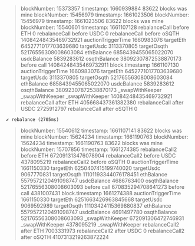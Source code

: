 > blockNumber: 15373357 timestamp: 1660939884
> 83622 blocks was mine
> blockNumber: 15456979 timestamp: 1661023506
> blockNumber: 15456979 timestamp: 1661023506
> 83622 blocks was mine
> blockNumber: 15540601 timestamp: 1661107128
> rebalanceCall before ETH 0
> rebalanceCall before USDC 0
> rebalanceCall before oSQTH 14084248435469732921
> auctionTriggerTime 1660983076
> targetEth 6452771017703639680
> targetUsdc 3113370805
> targetOsqth 52176556308008603084
> ethBalance 6858439455065022070
> usdcBalance 5839283612
> osqthBalance 38092307872538870173
> before call 14084248435469732911
> block.timestamp 1661107130
> auctionTriggerTime 1660983076
> targetEth 6452771017703639680
> targetUsdc 3113370805
> targetOsqth 52176556308008603084
> ethBalance 6858439455065022070
> usdcBalance 5839283612
> osqthBalance 38092307872538870173
> \_swapWithKeeper
> \_swapWithKeeper
> \_swapWithKeeper
> 14084248435469732921
> rebalanceCall after ETH 405668437361382380
> rebalanceCall after USDC 2725912797
> rebalanceCall after oSQTH 0

    ✔ rebalance (2705ms)

> blockNumber: 15540612 timestamp: 1661107141
> 83622 blocks was mine
> blockNumber: 15624234 timestamp: 1661190763
> blockNumber: 15624234 timestamp: 1661190763
> 83622 blocks was mine
> blockNumber: 15707856 timestamp: 1661274385
> rebalanceCall2 before ETH 672091313476078904
> rebalanceCall2 before USDC 4378095219
> rebalanceCall2 before oSQTH 0
> auctionTriggerTime 1661150330
> targetEth 6250407415199740020
> targetUsdc 9067770831
> targetOsqth 11101193344076178451
> ethBalance 5579572120491098747
> usdcBalance 4686763400
> osqthBalance 52176556308008603093
> before call 670835294708641273
> before call 4381007431
> block.timestamp 1661274388
> auctionTriggerTime 1661150330
> targetEth 6251663426963845668
> targetUsdc 9069592989
> targetOsqth 11103424115369880837
> ethBalance 5579572120491098747
> usdcBalance 4691497780
> osqthBalance 52176556308008603093
> \_swapWithKeeper
> 672091306472746931
> \_swapWithKeeper
> 4378095219
> \_swapWithKeeper
> rebalanceCall2 after ETH 7003331973
> rebalanceCall2 after USDC 0
> rebalanceCall2 after oSQTH 4107313219263872224

